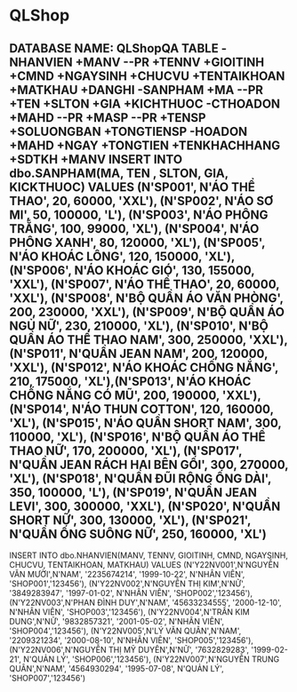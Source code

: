 # QLShop
DATABASE NAME: QLShopQA
TABLE
  -NHANVIEN
    +MANV --PR
    +TENNV
    +GIOITINH
    +CMND
    +NGAYSINH
    +CHUCVU
    +TENTAIKHOAN
    +MATKHAU
    +DANGHI
  -SANPHAM
    +MA --PR
    +TEN
    +SLTON
    +GIA
    +KICHTHUOC
  -CTHOADON
    +MAHD --PR
    +MASP  --PR
    +TENSP
    +SOLUONGBAN
    +TONGTIENSP
  -HOADON
    +MAHD
    +NGAY
    +TONGTIEN
    +TENKHACHHANG
    +SDTKH
    +MANV
INSERT INTO dbo.SANPHAM(MA, TEN , SLTON, GIA, KICKTHUOC)
VALUES (N'SP001', N'ÁO THỂ THAO', 20, 60000, 'XXL'), (N'SP002', N'ÁO SƠ MI', 50, 100000, 'L'), (N'SP003', N'ÁO PHÔNG TRẮNG', 100, 99000, 'XL'),
(N'SP004', N'ÁO PHÔNG XANH', 80, 120000, 'XL'), (N'SP005', N'ÁO KHOÁC LÔNG', 120, 150000, 'XL'), (N'SP006', N'ÁO KHOÁC GIÓ', 130, 155000, 'XXL'), (N'SP007', N'ÁO THỂ THAO', 20, 60000, 'XXL'),
(N'SP008', N'BỘ QUẦN ÁO VĂN PHÒNG', 200, 230000, 'XXL'), (N'SP009', N'BỘ QUẦN ÁO NGỦ NỮ', 230, 210000, 'XL'), (N'SP010', N'BỘ QUẦN ÁO THỂ THAO NAM', 300, 250000, 'XXL'), (N'SP011', N'QUẦN JEAN NAM', 200, 120000, 'XXL'),
(N'SP012', N'ÁO KHOÁC CHỐNG NẮNG', 210, 175000, 'XL'),(N'SP013', N'ÁO KHOÁC CHỐNG NẮNG CÓ MŨ', 200, 190000, 'XXL'), (N'SP014', N'ÁO THUN COTTON', 120, 160000, 'XL'), (N'SP015', N'ÁO QUẦN SHORT NAM', 300, 110000, 'XL'),
(N'SP016', N'BỘ QUẦN ÁO THỂ THAO NỮ', 170, 200000, 'XL'), (N'SP017', N'QUẦN JEAN RÁCH HAI BÊN GỐI', 300, 270000, 'XL'), (N'SP018', N'QUẦN ĐŨI RỘNG ỐNG DÀI', 350, 100000, 'L'), (N'SP019', N'QUẦN JEAN LEVI', 300, 300000, 'XXL'),
(N'SP020', N'QUẦN SHORT NỮ', 300, 130000, 'XL'), (N'SP021', N'QUẦN ỐNG SUÔNG NỮ', 250, 160000, 'XL')
------------------
INSERT INTO dbo.NHANVIEN(MANV, TENNV, GIOITINH, CMND, NGAYSINH, CHUCVU, TENTAIKHOAN, MATKHAU)
VALUES
(N'Y22NV001',N'NGUYỄN VĂN MƯỜI',N'NAM', '2235674214', '1999-10-22', N'NHÂN VIÊN', 'SHOP001','123456'),
(N'Y22NV002',N'NGUYỄN THỊ KIM',N'NỮ', '3849283947', '1997-01-02', N'NHÂN VIÊN', 'SHOP002','123456'),
(N'Y22NV003',N'PHAN ĐÌNH DUY',N'NAM', '45633234555', '2000-12-10', N'NHÂN VIÊN', 'SHOP003','123456'),
(N'Y22NV004',N'TRẦN KIM DUNG',N'NỮ', '9832857321', '2001-05-02', N'NHÂN VIÊN', 'SHOP004','123456'),
(N'Y22NV005',N'LÝ VĂN QUÂN',N'NAM', '2209321234', '2000-08-10', N'NHÂN VIÊN', 'SHOP005','123456'),
(N'Y22NV006',N'NGUYỄN THỊ MỸ DUYÊN',N'NỮ', '7632829283', '1999-02-21', N'QUẢN LÝ', 'SHOP006','123456'),
(N'Y22NV007',N'NGUYỄN TRUNG QUÂN',N'NAM', '4564930294', '1995-07-08', N'QUẢN LÝ', 'SHOP007','123456')
    
